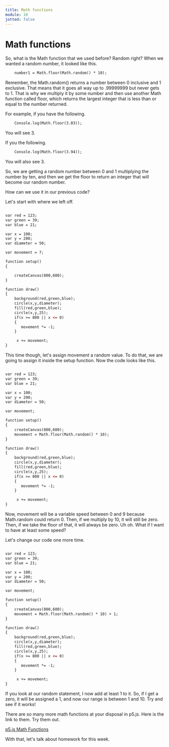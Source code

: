 ```yaml
---
title: Math functions
module: 10
jotted: false
---
```


# Math functions

So, what is the Math function that we used before?  Random right?  When we wanted a random number, it looked like this.

```html
    number1 = Math.floor(Math.random() * 10);
```

Remember, the Math.random() returns a number between 0 inclusive and 1 exclusive. That means that it goes all way up to .99999999 but never gets to 1.  That is why we multiply it by some number and then use another Math function called floor, which returns the largest integer that is less than or equal to the number returned.  

For example, if you have the following.

```html
    Console.log(Math.floor(3.03));
```

You will see 3.

If you the following.

```html
    Console.log(Math.floor(3.94));
```

You will also see 3.

So, we are getting a random number between 0 and 1 multiplying the number by ten, and then we get the floor to return an integer that will become our random number.

How can we use it in our previous code?

Let's start with where we left off.

```html

var red = 123;
var green = 39;
var blue = 21;

var x = 100;
var y = 200;
var diameter = 50;

var movement = 7;

function setup()
{

    createCanvas(800,600);
}

function draw()
{
    background(red,green,blue);
    circle(x,y,diameter);
    fill(red,green,blue);
    circle(x,y,25);
    if(x >= 800 || x <= 0)
    {
       movement *= -1;
    }

     x += movement;
}
```

This time though, let's assign movement a random value.  To do that, we are going to assign it inside the setup function.  Now the code looks like this.

```html

var red = 123;
var green = 39;
var blue = 21;

var x = 100;
var y = 200;
var diameter = 50;

var movement;

function setup()
{
    createCanvas(800,600);
    movement = Math.floor(Math.random() * 10);
}

function draw()
{
    background(red,green,blue);
    circle(x,y,diameter);
    fill(red,green,blue);
    circle(x,y,25);
    if(x >= 800 || x <= 0)
    {
       movement *= -1;
    }

     x += movement;
}
```

Now, movement will be a variable speed between 0 and 9 because Math.random could return 0.  Then, if we multiply by 10, it will still be zero.  Then, if we take the floor of that, it will always be zero. Uh oh. What if I want to have at least some speed?

Let's change our code one more time.

```html

var red = 123;
var green = 39;
var blue = 21;

var x = 100;
var y = 200;
var diameter = 50;

var movement;

function setup()
{
    createCanvas(800,600);
    movement = Math.floor(Math.random() * 10) + 1;
}

function draw()
{
    background(red,green,blue);
    circle(x,y,diameter);
    fill(red,green,blue);
    circle(x,y,25);
    if(x >= 800 || x <= 0)
    {
       movement *= -1;
    }

     x += movement;
}
```

If you look at our random statement, I now add at least 1 to it.  So, if I get a zero, it will be assigned a 1, and now our range is between 1 and 10.  Try and see if it works!

There are so many more math functions at your disposal in p5.js.  Here is the link to them.  Try them out.

[p5.js Math Functions](https://p5js.org/reference/#group-Math)

With that, let's talk about homework for this week.